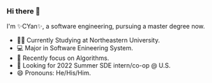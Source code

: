 ### Hi there 👋

I'm ✨CYan✨, a software engineering, pursuing a master degree now.

- 👨‍🎓 Currently Studying at Northeastern University.
- 💻 Major in Software Enineering System.
- 🎯 Recently focus on Algorithms.
- 👀 Looking for 2022 Summer SDE intern/co-op @ U.S.
- 😄 Pronouns: He/His/Him.

<!--
**ClarifyingYAN/ClarifyingYAN** is a ✨ _special_ ✨ repository because its `README.md` (this file) appears on your GitHub profile.

Here are some ideas to get you started:

- 🔭 I’m currently working on ...
- 🌱 I’m currently learning ...
- 👯 I’m looking to collaborate on ...
- 🤔 I’m looking for help with ...
- 💬 Ask me about ...
- 📫 How to reach me: ...
- 😄 Pronouns: ...
- ⚡ Fun fact: ...
-->
